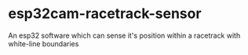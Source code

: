 # esp32cam-racetrack-sensor
An esp32 software which can sense it's position within a racetrack with white-line boundaries
